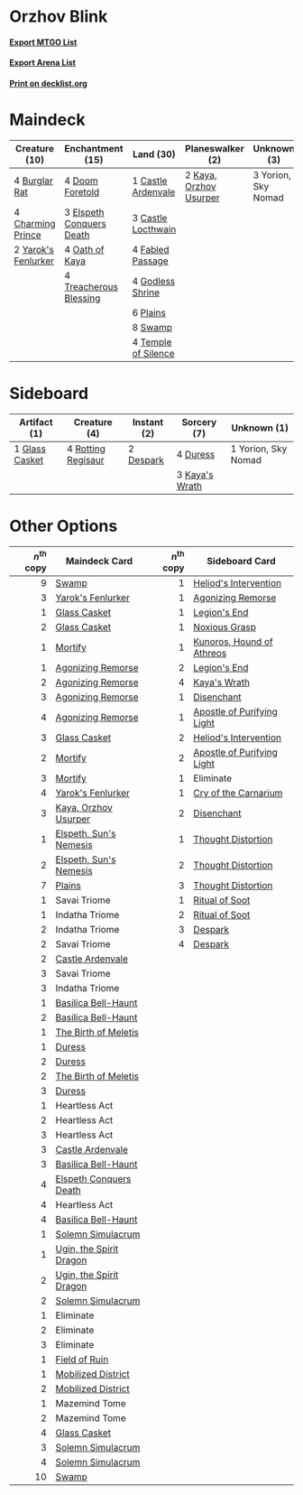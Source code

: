 # Orzhov Blink

#### [Export MTGO List](../collection/Orzhov%20Blink/Orzhov%20Blink.txt)
#### [Export Arena List](../collection/Orzhov%20Blink/Orzhov%20Blink_arena.txt)
#### [Print on decklist.org](http://decklist.org/?deckmain=4%09Burglar%20Rat%0A1%09Castle%20Ardenvale%0A3%09Castle%20Locthwain%0A4%09Charming%20Prince%0A4%09Doom%20Foretold%0A3%09Elspeth%20Conquers%20Death%0A4%09Fabled%20Passage%0A4%09Godless%20Shrine%0A2%09Kaya,%20Orzhov%20Usurper%0A4%09Oath%20of%20Kaya%0A6%09Plains%0A8%09Swamp%0A4%09Temple%20of%20Silence%0A4%09Treacherous%20Blessing%0A2%09Yarok's%20Fenlurker%0A3%09Yorion,%20Sky%20Nomad&deckside=2%09Despark%0A4%09Duress%0A1%09Glass%20Casket%0A3%09Kaya's%20Wrath%0A4%09Rotting%20Regisaur%0A1%09Yorion,%20Sky%20Nomad)
# Maindeck

|                                        Creature (10)                                         |                                         Enchantment (15)                                          |                                          Land (30)                                           |                                        Planeswalker (2)                                         |    Unknown (3)    |
|----------------------------------------------------------------------------------------------|---------------------------------------------------------------------------------------------------|----------------------------------------------------------------------------------------------|-------------------------------------------------------------------------------------------------|-------------------|
|4 [Burglar Rat](http://gatherer.wizards.com/Pages/Card/Details.aspx?multiverseid=452814)      |4 [Doom Foretold](http://gatherer.wizards.com/Pages/Card/Details.aspx?multiverseid=473149)         |1 [Castle Ardenvale](http://gatherer.wizards.com/Pages/Card/Details.aspx?multiverseid=473200) |2 [Kaya, Orzhov Usurper](http://gatherer.wizards.com/Pages/Card/Details.aspx?multiverseid=460129)|3 Yorion, Sky Nomad|
|4 [Charming Prince](http://gatherer.wizards.com/Pages/Card/Details.aspx?multiverseid=472970)  |3 [Elspeth Conquers Death](http://gatherer.wizards.com/Pages/Card/Details.aspx?multiverseid=476264)|3 [Castle Locthwain](http://gatherer.wizards.com/Pages/Card/Details.aspx?multiverseid=473203) |                                                                                                 |                   |
|2 [Yarok's Fenlurker](http://gatherer.wizards.com/Pages/Card/Details.aspx?multiverseid=466877)|4 [Oath of Kaya](http://gatherer.wizards.com/Pages/Card/Details.aspx?multiverseid=461136)          |4 [Fabled Passage](http://gatherer.wizards.com/Pages/Card/Details.aspx?multiverseid=473206)   |                                                                                                 |                   |
|                                                                                              |4 [Treacherous Blessing](http://gatherer.wizards.com/Pages/Card/Details.aspx?multiverseid=476368)  |4 [Godless Shrine](http://gatherer.wizards.com/Pages/Card/Details.aspx?multiverseid=405099)   |                                                                                                 |                   |
|                                                                                              |                                                                                                   |6 [Plains](http://gatherer.wizards.com/Pages/Card/Details.aspx?multiverseid=439856)           |                                                                                                 |                   |
|                                                                                              |                                                                                                   |8 [Swamp](http://gatherer.wizards.com/Pages/Card/Details.aspx?multiverseid=439858)            |                                                                                                 |                   |
|                                                                                              |                                                                                                   |4 [Temple of Silence](http://gatherer.wizards.com/Pages/Card/Details.aspx?multiverseid=373522)|                                                                                                 |                   |


# Sideboard

|                                      Artifact (1)                                       |                                        Creature (4)                                         |                                    Instant (2)                                     |                                       Sorcery (7)                                       |    Unknown (1)    |
|-----------------------------------------------------------------------------------------|---------------------------------------------------------------------------------------------|------------------------------------------------------------------------------------|-----------------------------------------------------------------------------------------|-------------------|
|1 [Glass Casket](http://gatherer.wizards.com/Pages/Card/Details.aspx?multiverseid=472977)|4 [Rotting Regisaur](http://gatherer.wizards.com/Pages/Card/Details.aspx?multiverseid=466865)|2 [Despark](http://gatherer.wizards.com/Pages/Card/Details.aspx?multiverseid=461117)|4 [Duress](http://gatherer.wizards.com/Pages/Card/Details.aspx?multiverseid=14557)       |1 Yorion, Sky Nomad|
|                                                                                         |                                                                                             |                                                                                    |3 [Kaya's Wrath](http://gatherer.wizards.com/Pages/Card/Details.aspx?multiverseid=457331)|                   |


# Other Options

|*n*<sup>th</sup> copy|                                          Maindeck Card                                           |*n*<sup>th</sup> copy|                                           Sideboard Card                                            |
|--------------------:|--------------------------------------------------------------------------------------------------|--------------------:|-----------------------------------------------------------------------------------------------------|
|                    9|[Swamp](http://gatherer.wizards.com/Pages/Card/Details.aspx?multiverseid=439858)                  |                    1|[Heliod's Intervention](http://gatherer.wizards.com/Pages/Card/Details.aspx?multiverseid=476270)     |
|                    3|[Yarok's Fenlurker](http://gatherer.wizards.com/Pages/Card/Details.aspx?multiverseid=466877)      |                    1|[Agonizing Remorse](http://gatherer.wizards.com/Pages/Card/Details.aspx?multiverseid=476334)         |
|                    1|[Glass Casket](http://gatherer.wizards.com/Pages/Card/Details.aspx?multiverseid=472977)           |                    1|[Legion's End](http://gatherer.wizards.com/Pages/Card/Details.aspx?multiverseid=466860)              |
|                    2|[Glass Casket](http://gatherer.wizards.com/Pages/Card/Details.aspx?multiverseid=472977)           |                    1|[Noxious Grasp](http://gatherer.wizards.com/Pages/Card/Details.aspx?multiverseid=466864)             |
|                    1|[Mortify](http://gatherer.wizards.com/Pages/Card/Details.aspx?multiverseid=420829)                |                    1|[Kunoros, Hound of Athreos](http://gatherer.wizards.com/Pages/Card/Details.aspx?multiverseid=476473) |
|                    1|[Agonizing Remorse](http://gatherer.wizards.com/Pages/Card/Details.aspx?multiverseid=476334)      |                    2|[Legion's End](http://gatherer.wizards.com/Pages/Card/Details.aspx?multiverseid=466860)              |
|                    2|[Agonizing Remorse](http://gatherer.wizards.com/Pages/Card/Details.aspx?multiverseid=476334)      |                    4|[Kaya's Wrath](http://gatherer.wizards.com/Pages/Card/Details.aspx?multiverseid=457331)              |
|                    3|[Agonizing Remorse](http://gatherer.wizards.com/Pages/Card/Details.aspx?multiverseid=476334)      |                    1|[Disenchant](http://gatherer.wizards.com/Pages/Card/Details.aspx?multiverseid=847)                   |
|                    4|[Agonizing Remorse](http://gatherer.wizards.com/Pages/Card/Details.aspx?multiverseid=476334)      |                    1|[Apostle of Purifying Light](http://gatherer.wizards.com/Pages/Card/Details.aspx?multiverseid=466760)|
|                    3|[Glass Casket](http://gatherer.wizards.com/Pages/Card/Details.aspx?multiverseid=472977)           |                    2|[Heliod's Intervention](http://gatherer.wizards.com/Pages/Card/Details.aspx?multiverseid=476270)     |
|                    2|[Mortify](http://gatherer.wizards.com/Pages/Card/Details.aspx?multiverseid=420829)                |                    2|[Apostle of Purifying Light](http://gatherer.wizards.com/Pages/Card/Details.aspx?multiverseid=466760)|
|                    3|[Mortify](http://gatherer.wizards.com/Pages/Card/Details.aspx?multiverseid=420829)                |                    1|Eliminate                                                                                            |
|                    4|[Yarok's Fenlurker](http://gatherer.wizards.com/Pages/Card/Details.aspx?multiverseid=466877)      |                    1|[Cry of the Carnarium](http://gatherer.wizards.com/Pages/Card/Details.aspx?multiverseid=457214)      |
|                    3|[Kaya, Orzhov Usurper](http://gatherer.wizards.com/Pages/Card/Details.aspx?multiverseid=460129)   |                    2|[Disenchant](http://gatherer.wizards.com/Pages/Card/Details.aspx?multiverseid=847)                   |
|                    1|[Elspeth, Sun's Nemesis](http://gatherer.wizards.com/Pages/Card/Details.aspx?multiverseid=476265) |                    1|[Thought Distortion](http://gatherer.wizards.com/Pages/Card/Details.aspx?multiverseid=466871)        |
|                    2|[Elspeth, Sun's Nemesis](http://gatherer.wizards.com/Pages/Card/Details.aspx?multiverseid=476265) |                    2|[Thought Distortion](http://gatherer.wizards.com/Pages/Card/Details.aspx?multiverseid=466871)        |
|                    7|[Plains](http://gatherer.wizards.com/Pages/Card/Details.aspx?multiverseid=439856)                 |                    3|[Thought Distortion](http://gatherer.wizards.com/Pages/Card/Details.aspx?multiverseid=466871)        |
|                    1|Savai Triome                                                                                      |                    1|[Ritual of Soot](http://gatherer.wizards.com/Pages/Card/Details.aspx?multiverseid=452834)            |
|                    1|Indatha Triome                                                                                    |                    2|[Ritual of Soot](http://gatherer.wizards.com/Pages/Card/Details.aspx?multiverseid=452834)            |
|                    2|Indatha Triome                                                                                    |                    3|[Despark](http://gatherer.wizards.com/Pages/Card/Details.aspx?multiverseid=461117)                   |
|                    2|Savai Triome                                                                                      |                    4|[Despark](http://gatherer.wizards.com/Pages/Card/Details.aspx?multiverseid=461117)                   |
|                    2|[Castle Ardenvale](http://gatherer.wizards.com/Pages/Card/Details.aspx?multiverseid=473200)       |                     |                                                                                                     |
|                    3|Savai Triome                                                                                      |                     |                                                                                                     |
|                    3|Indatha Triome                                                                                    |                     |                                                                                                     |
|                    1|[Basilica Bell-Haunt](http://gatherer.wizards.com/Pages/Card/Details.aspx?multiverseid=457300)    |                     |                                                                                                     |
|                    2|[Basilica Bell-Haunt](http://gatherer.wizards.com/Pages/Card/Details.aspx?multiverseid=457300)    |                     |                                                                                                     |
|                    1|[The Birth of Meletis](http://gatherer.wizards.com/Pages/Card/Details.aspx?multiverseid=476256)   |                     |                                                                                                     |
|                    1|[Duress](http://gatherer.wizards.com/Pages/Card/Details.aspx?multiverseid=14557)                  |                     |                                                                                                     |
|                    2|[Duress](http://gatherer.wizards.com/Pages/Card/Details.aspx?multiverseid=14557)                  |                     |                                                                                                     |
|                    2|[The Birth of Meletis](http://gatherer.wizards.com/Pages/Card/Details.aspx?multiverseid=476256)   |                     |                                                                                                     |
|                    3|[Duress](http://gatherer.wizards.com/Pages/Card/Details.aspx?multiverseid=14557)                  |                     |                                                                                                     |
|                    1|Heartless Act                                                                                     |                     |                                                                                                     |
|                    2|Heartless Act                                                                                     |                     |                                                                                                     |
|                    3|Heartless Act                                                                                     |                     |                                                                                                     |
|                    3|[Castle Ardenvale](http://gatherer.wizards.com/Pages/Card/Details.aspx?multiverseid=473200)       |                     |                                                                                                     |
|                    3|[Basilica Bell-Haunt](http://gatherer.wizards.com/Pages/Card/Details.aspx?multiverseid=457300)    |                     |                                                                                                     |
|                    4|[Elspeth Conquers Death](http://gatherer.wizards.com/Pages/Card/Details.aspx?multiverseid=476264) |                     |                                                                                                     |
|                    4|Heartless Act                                                                                     |                     |                                                                                                     |
|                    4|[Basilica Bell-Haunt](http://gatherer.wizards.com/Pages/Card/Details.aspx?multiverseid=457300)    |                     |                                                                                                     |
|                    1|[Solemn Simulacrum](http://gatherer.wizards.com/Pages/Card/Details.aspx?multiverseid=389682)      |                     |                                                                                                     |
|                    1|[Ugin, the Spirit Dragon](http://gatherer.wizards.com/Pages/Card/Details.aspx?multiverseid=391948)|                     |                                                                                                     |
|                    2|[Ugin, the Spirit Dragon](http://gatherer.wizards.com/Pages/Card/Details.aspx?multiverseid=391948)|                     |                                                                                                     |
|                    2|[Solemn Simulacrum](http://gatherer.wizards.com/Pages/Card/Details.aspx?multiverseid=389682)      |                     |                                                                                                     |
|                    1|Eliminate                                                                                         |                     |                                                                                                     |
|                    2|Eliminate                                                                                         |                     |                                                                                                     |
|                    3|Eliminate                                                                                         |                     |                                                                                                     |
|                    1|[Field of Ruin](http://gatherer.wizards.com/Pages/Card/Details.aspx?multiverseid=435415)          |                     |                                                                                                     |
|                    1|[Mobilized District](http://gatherer.wizards.com/Pages/Card/Details.aspx?multiverseid=461176)     |                     |                                                                                                     |
|                    2|[Mobilized District](http://gatherer.wizards.com/Pages/Card/Details.aspx?multiverseid=461176)     |                     |                                                                                                     |
|                    1|Mazemind Tome                                                                                     |                     |                                                                                                     |
|                    2|Mazemind Tome                                                                                     |                     |                                                                                                     |
|                    4|[Glass Casket](http://gatherer.wizards.com/Pages/Card/Details.aspx?multiverseid=472977)           |                     |                                                                                                     |
|                    3|[Solemn Simulacrum](http://gatherer.wizards.com/Pages/Card/Details.aspx?multiverseid=389682)      |                     |                                                                                                     |
|                    4|[Solemn Simulacrum](http://gatherer.wizards.com/Pages/Card/Details.aspx?multiverseid=389682)      |                     |                                                                                                     |
|                   10|[Swamp](http://gatherer.wizards.com/Pages/Card/Details.aspx?multiverseid=439858)                  |                     |                                                                                                     |

